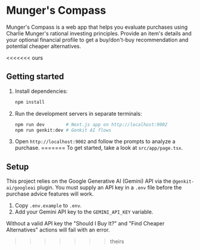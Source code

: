 # Munger's Compass

Munger's Compass is a web app that helps you evaluate purchases using Charlie Munger's rational investing principles. Provide an item's details and your optional financial profile to get a buy/don't-buy recommendation and potential cheaper alternatives.

<<<<<<< ours
## Getting started

1. Install dependencies:
   ```bash
   npm install
   ```
2. Run the development servers in separate terminals:
   ```bash
   npm run dev        # Next.js app on http://localhost:9002
   npm run genkit:dev # Genkit AI flows
   ```
3. Open `http://localhost:9002` and follow the prompts to analyze a purchase.
=======
To get started, take a look at `src/app/page.tsx`.

## Setup

This project relies on the Google Generative AI (Gemini) API via the
`@genkit-ai/googleai` plugin. You must supply an API key in a `.env` file before
the purchase advice features will work.

1. Copy `.env.example` to `.env`.
2. Add your Gemini API key to the `GEMINI_API_KEY` variable.

Without a valid API key the "Should I Buy It?" and "Find Cheaper Alternatives"
actions will fail with an error.
>>>>>>> theirs
